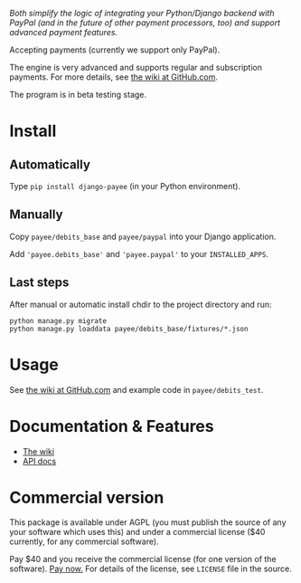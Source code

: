 _Both simplify the logic of integrating your Python/Django backend with PayPal
(and in the future of other payment processors, too)
and support advanced payment features._

Accepting payments (currently we support only PayPal).

The engine is very advanced and supports regular and subscription payments.
For more details, see
[the wiki at GitHub.com](https://github.com/vporton/django-payee/wiki).

The program is in beta testing stage.

# Install

## Automatically

Type `pip install django-payee` (in your Python environment).

## Manually

Copy `payee/debits_base` and `payee/paypal` into your Django application.

Add `'payee.debits_base'` and `'payee.paypal'` to your `INSTALLED_APPS`.

## Last steps

After manual or automatic install chdir to the project directory and run:

```
python manage.py migrate
python manage.py loaddata payee/debits_base/fixtures/*.json
```

# Usage

See
[the wiki at GitHub.com](https://github.com/vporton/django-payee/wiki)
and example code in `payee/debits_test`.

# Documentation & Features

* [The wiki](https://github.com/vporton/django-payee/wiki)
* [API docs](https://django-payee.readthedocs.io/en/latest/)

# Commercial version

This package is available under AGPL (you must publish the source of any your
software which uses this)
and under a commercial license ($40 currently, for any commercial software).

Pay $40 and you receive the commercial license (for one version of the software).
[Pay now.](https://www.paypal.com/cgi-bin/webscr?cmd=_s-xclick&hosted_button_id=K6MJJ3LHQLJS2)
For details of the license, see `LICENSE` file in the source.

